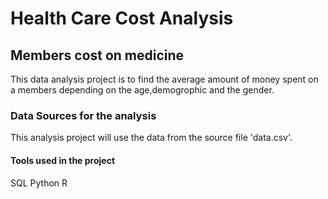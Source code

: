 # Health Care Cost Analysis
## Members cost on medicine
This data analysis project is to find the average amount of money spent on a members depending on the age,demogrophic and the gender.
### Data Sources for the analysis
This analysis project will use the data from the source file 'data.csv'.
#### Tools used in the project
SQL
Python
R

